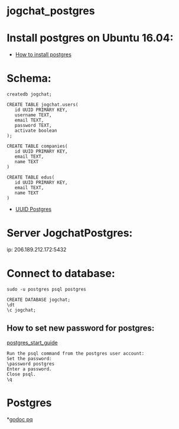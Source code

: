 # jogchat_postgres

# Install postgres on Ubuntu 16.04:
* [How to install postgres](https://www.digitalocean.com/community/tutorials/how-to-install-and-use-postgresql-on-ubuntu-16-04)

# Schema:

```postgres
createdb jogchat;

CREATE TABLE jogchat.users(
   id UUID PRIMARY KEY,
   username TEXT,
   email TEXT,
   password TEXT,
   activate boolean
);

CREATE TABLE companies(
   id UUID PRIMARY KEY,
   email TEXT,
   name TEXT
)

CREATE TABLE edus(
   id UUID PRIMARY KEY,
   email TEXT,
   name TEXT
)
```
* [UUID Postgres](https://starkandwayne.com/blog/uuid-primary-keys-in-postgresql/) 

# Server JogchatPostgres:
ip: 206.189.212.172:5432

# Connect to database:
```
sudo -u postgres psql postgres

CREATE DATABASE jogchat;
\dt
\c jogchat;
```

## How to set new password for postgres:
[postgres_start_guide](http://suite.opengeo.org/docs/latest/dataadmin/pgGettingStarted/firstconnect.html)
```
Run the psql command from the postgres user account:
Set the password:
\password postgres
Enter a password.
Close psql.
\q
```

# Postgres
*[godoc pq](https://godoc.org/github.com/lib/pq)


